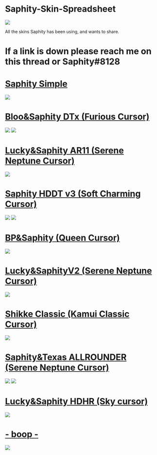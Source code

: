 # Saphity-Skin-Spreadsheet
![](https://i.imgur.com/aQANlvh.jpg)


All the skins Saphity has been using, and wants to share.

# If a link is down please reach me on this thread or Saphity#8128

# [Saphity Simple](https://drive.google.com/file/d/18gayC98U8hrmXtUlya2JNnWf5ls86uFJ/view?usp=sharing)
![](https://shikkesora.s-ul.eu/XPNHZceY)


# [Bloo&Saphity DTx (Furious Cursor)](https://cdn.discordapp.com/attachments/582747881014951956/836491028772028436/-_BlooSaphity_DT_-.osk)
![](https://i.gyazo.com/b5699bd7280e990abe842ae677d8f8a6.jpg)
![](https://i.gyazo.com/b017a936c3edce4e0dc72fa46e8bb597.jpg)

# [Lucky&Saphity AR11 (Serene Neptune Cursor)](https://drive.google.com/file/d/1IId7GUWZaAgGYdeRusWD0YbGsV_uXlKQ/view?usp=sharing) 
![](https://osu.ppy.sh/ss/16517862/f7d5)

# [Saphity HDDT v3 (Soft Charming Cursor)](https://cdn.discordapp.com/attachments/582747881014951956/836497335902535690/---_Saphity_HDDT_v3_---.osk)
![](https://i.gyazo.com/53aafbe8f80e036014527c0cd6476182.png)
![](https://i.gyazo.com/30f4067b3033fd031bd35a0ed3715cd4.png)

# [BP&Saphity (Queen Cursor)](https://cdn.discordapp.com/attachments/582747881014951956/836492284387393536/---_BPSaphity_AR11_---.osk)
![](https://i.gyazo.com/09d8392f694ae2f11e25edaaf70ebb64.jpg)

# [Lucky&SaphityV2 (Serene Neptune Cursor)](https://drive.google.com/file/d/1CxmnL6l252Th7vry6JB-B1OfqcrMOawX/view?usp=sharing) 
![](https://i.gyazo.com/e8a3a16a31c60ee1fac8f6aec0025ebf.jpg)

# [Shikke Classic (Kamui Classic Cursor)](https://drive.google.com/file/d/17LiMCXWIw5f1zT_BHitEYsjZmue13uPo/view?usp=sharing)
![](https://gyazo.com/909867bb65f8f639aca91503d95de5a6.jpg)

# [Saphity&Texas ALLROUNDER (Serene Neptune Cursor)](https://drive.google.com/file/d/1oBLS_rpJepR7RKlVkbCiS-OX2-LTZqK5/view?usp=sharing)
![](https://i.gyazo.com/317c4c017319533a5d7291543ebfcdc9.png)
![](https://i.gyazo.com/3913a5d89f78542829d668aa6b856683.png)


# [Lucky&Saphity HDHR (Sky cursor)](https://cdn.discordapp.com/attachments/827234055904165928/836486455727226880/---_SaphityLucky_HDHR_---.osk)
![](https://i.gyazo.com/f11e56e19c71a48b51d6ebb5103d2270.jpg)

# [- boop -](https://mega.nz/file/Fb5kGSZT#DhQ6vXx1L-0ndf6sr4yoNwE6kwnvjDA1PgK4Ev5GkLs)
![](https://osu.ppy.sh/ss/14733957/6cce)




